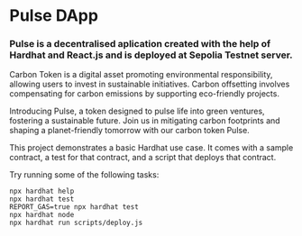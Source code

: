 # Pulse DApp

### Pulse is a decentralised aplication created with the help of Hardhat and React.js and is deployed at Sepolia Testnet server.

Carbon Token is a digital asset promoting environmental responsibility, allowing users to invest in sustainable initiatives. Carbon offsetting involves compensating for carbon emissions by supporting eco-friendly projects. 

Introducing Pulse, a token designed to pulse life into green ventures, fostering a sustainable future. Join us in mitigating carbon footprints and shaping a planet-friendly tomorrow with our carbon token Pulse.

This project demonstrates a basic Hardhat use case. It comes with a sample contract, a test for that contract, and a script that deploys that contract.

Try running some of the following tasks:

```shell
npx hardhat help
npx hardhat test
REPORT_GAS=true npx hardhat test
npx hardhat node
npx hardhat run scripts/deploy.js
```
